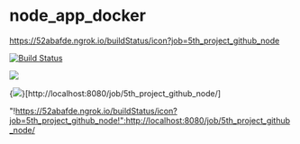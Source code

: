 # node_app_docker

https://52abafde.ngrok.io/buildStatus/icon?job=5th_project_github_node

[![Build Status](https://52abafde.ngrok.io/buildStatus/icon?job=5th_project_github_node)](http://localhost:8080/job/5th_project_github_node/)

<a href='https://52abafde.ngrok.io/job/5th_project_github_node/'><img src='http://localhost:8080/buildStatus/icon?job=5th_project_github_node'></a>

{<img src='https://52abafde.ngrok.io/buildStatus/icon?job=5th_project_github_node'/>}[http://localhost:8080/job/5th_project_github_node/]

"!https://52abafde.ngrok.io/buildStatus/icon?job=5th_project_github_node!":http://localhost:8080/job/5th_project_github_node/
